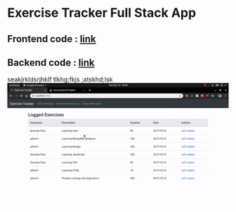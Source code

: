 # Exercise Tracker Full Stack App

## Frontend code : [link](/react-frontend)

## Backend code : [link](/node-backend)
seakjrkldsrjhklf
tlkhg;fkjs
;atskhd;lsk
![Image](/img/ezgif.com-video-to-gif.gif)
